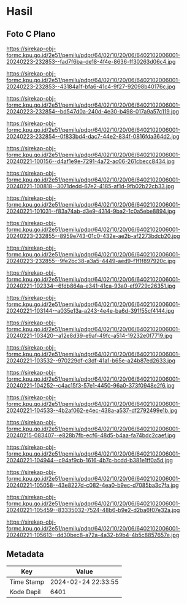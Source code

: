 # Hasil

## Foto C Plano

https://sirekap-obj-formc.kpu.go.id/2e51/pemilu/pdpr/64/02/10/20/06/6402102006001-20240223-232853--fad7f6ba-de18-4f4e-8636-ff30263d06c4.jpg

https://sirekap-obj-formc.kpu.go.id/2e51/pemilu/pdpr/64/02/10/20/06/6402102006001-20240223-232853--43184a1f-bfa6-41c4-9f27-92098b40176c.jpg

https://sirekap-obj-formc.kpu.go.id/2e51/pemilu/pdpr/64/02/10/20/06/6402102006001-20240223-232854--bd547d0a-240d-4e30-b498-017a9a57c119.jpg

https://sirekap-obj-formc.kpu.go.id/2e51/pemilu/pdpr/64/02/10/20/06/6402102006001-20240223-232854--0f833bd4-dac7-44e2-834f-0816fda364d2.jpg

https://sirekap-obj-formc.kpu.go.id/2e51/pemilu/pdpr/64/02/10/20/06/6402102006001-20240221-100156--d4af1e9e-7291-4a72-ac06-261cbecc8434.jpg

https://sirekap-obj-formc.kpu.go.id/2e51/pemilu/pdpr/64/02/10/20/06/6402102006001-20240221-100818--3071dedd-67e2-4185-af1d-9fb02b22cb33.jpg

https://sirekap-obj-formc.kpu.go.id/2e51/pemilu/pdpr/64/02/10/20/06/6402102006001-20240221-101031--f83a74ab-d3e9-4314-9ba2-1c0a5ebe8894.jpg

https://sirekap-obj-formc.kpu.go.id/2e51/pemilu/pdpr/64/02/10/20/06/6402102006001-20240223-232855--8959e743-01c0-432e-ae2b-af2273bdcb20.jpg

https://sirekap-obj-formc.kpu.go.id/2e51/pemilu/pdpr/64/02/10/20/06/6402102006001-20240223-232855--9fe2bc38-a3a5-4449-aed9-f1f1f897920c.jpg

https://sirekap-obj-formc.kpu.go.id/2e51/pemilu/pdpr/64/02/10/20/06/6402102006001-20240221-102334--6fdb864a-e341-41ca-93a0-ef9729c26351.jpg

https://sirekap-obj-formc.kpu.go.id/2e51/pemilu/pdpr/64/02/10/20/06/6402102006001-20240221-103144--a035e13a-a243-4e4e-ba6d-391f55cf4144.jpg

https://sirekap-obj-formc.kpu.go.id/2e51/pemilu/pdpr/64/02/10/20/06/6402102006001-20240221-103420--a12e8d39-e9af-49fc-a514-19232e0f7719.jpg

https://sirekap-obj-formc.kpu.go.id/2e51/pemilu/pdpr/64/02/10/20/06/6402102006001-20240221-103532--970229df-c3df-41a1-b65e-a24b87ed2633.jpg

https://sirekap-obj-formc.kpu.go.id/2e51/pemilu/pdpr/64/02/10/20/06/6402102006001-20240221-104252--c4ac15f3-57e1-4450-96a0-373f0948e2f6.jpg

https://sirekap-obj-formc.kpu.go.id/2e51/pemilu/pdpr/64/02/10/20/06/6402102006001-20240221-104533--4b2af062-e4ec-438a-a537-df2792499e1b.jpg

https://sirekap-obj-formc.kpu.go.id/2e51/pemilu/pdpr/64/02/10/20/06/6402102006001-20240215-083407--e828b7fb-ecf6-48d5-b4aa-fa74bdc2caef.jpg

https://sirekap-obj-formc.kpu.go.id/2e51/pemilu/pdpr/64/02/10/20/06/6402102006001-20240221-104944--c94af9cb-1616-4b7c-bcdd-b381e1ff0a5d.jpg

https://sirekap-obj-formc.kpu.go.id/2e51/pemilu/pdpr/64/02/10/20/06/6402102006001-20240221-105058--43e8227d-c082-4ea0-b9ec-d7085ba3c7fa.jpg

https://sirekap-obj-formc.kpu.go.id/2e51/pemilu/pdpr/64/02/10/20/06/6402102006001-20240221-105459--83335032-7524-48b6-b9e2-d2ba6f07e32a.jpg

https://sirekap-obj-formc.kpu.go.id/2e51/pemilu/pdpr/64/02/10/20/06/6402102006001-20240221-105613--dd30bec8-a72a-4a32-b9b4-4b5c8857657e.jpg


## Metadata

| Key        | Value               |
| ---------- | ------------------- |
| Time Stamp | 2024-02-24 22:33:55 |
| Kode Dapil | 6401                |



